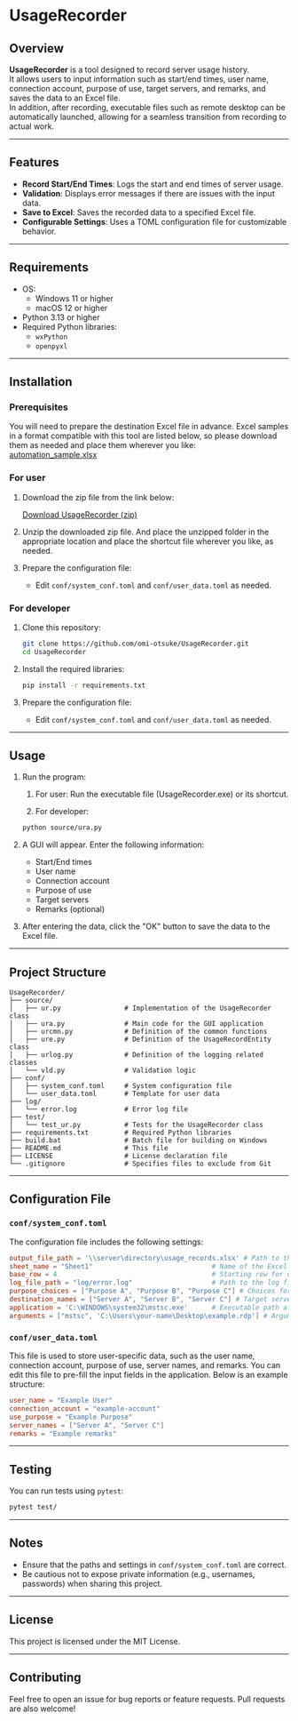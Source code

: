 # UsageRecorder

## Overview

**UsageRecorder** is a tool designed to record server usage history.  
It allows users to input information such as start/end times, user name, connection account, purpose of use, target servers, and remarks, and saves the data to an Excel file.  
In addition, after recording, executable files such as remote desktop can be automatically launched, allowing for a seamless transition from recording to actual work.

---

## Features

- **Record Start/End Times**: Logs the start and end times of server usage.
- **Validation**: Displays error messages if there are issues with the input data.
- **Save to Excel**: Saves the recorded data to a specified Excel file.
- **Configurable Settings**: Uses a TOML configuration file for customizable behavior.

---

## Requirements

- OS:
  - Windows 11 or higher
  - macOS 12 or higher
- Python 3.13 or higher
- Required Python libraries:
  - `wxPython`
  - `openpyxl`

---

## Installation

### Prerequisites

You will need to prepare the destination Excel file in advance. Excel samples in a format compatible with this tool are listed below, so please download them as needed and place them wherever you like:  
[automation_sample.xlsx](https://github.com/omi-otsuke/UsageRecorder/raw/refs/heads/master/output/automation_sample.xlsx)

### For user

1. Download the zip file from the link below:

   [Download UsageRecorder (zip)](https://github.com/omi-otsuke/UsageRecorder/releases/download/v1.0.0/UsageRecorder.zip)

2. Unzip the downloaded zip file. And place the unzipped folder in the appropriate location and place the shortcut file wherever you like, as needed.

3. Prepare the configuration file:

   - Edit `conf/system_conf.toml` and `conf/user_data.toml` as needed.

### For developer

1. Clone this repository:

   ```bash
   git clone https://github.com/omi-otsuke/UsageRecorder.git
   cd UsageRecorder
   ```

2. Install the required libraries:

   ```bash
   pip install -r requirements.txt
   ```

3. Prepare the configuration file:

   - Edit `conf/system_conf.toml` and `conf/user_data.toml` as needed.

---

## Usage

1. Run the program:

   1. For user:
    Run the executable file (UsageRecorder.exe) or its shortcut.

   2. For developer:

   ```bash
   python source/ura.py
   ```

2. A GUI will appear. Enter the following information:
   - Start/End times
   - User name
   - Connection account
   - Purpose of use
   - Target servers
   - Remarks (optional)

3. After entering the data, click the "OK" button to save the data to the Excel file.

---

## Project Structure

```plain text
UsageRecorder/
├── source/
│   ├── ur.py                # Implementation of the UsageRecorder class
│   ├── ura.py               # Main code for the GUI application
│   ├── urcmn.py             # Definition of the common functions
│   ├── ure.py               # Definition of the UsageRecordEntity class
│   ├── urlog.py             # Definition of the logging related classes
│   └── vld.py               # Validation logic
├── conf/
│   ├── system_conf.toml     # System configuration file
│   └── user_data.toml       # Template for user data
├── log/
│   └── error.log            # Error log file
├── test/
│   └── test_ur.py           # Tests for the UsageRecorder class
├── requirements.txt         # Required Python libraries
├── build.bat                # Batch file for building on Windows
├── README.md                # This file
├── LICENSE                  # License declaration file
└── .gitignore               # Specifies files to exclude from Git
```

---

## Configuration File

### `conf/system_conf.toml`

The configuration file includes the following settings:

```toml
output_file_path = '\\server\directory\usage_records.xlsx' # Path to the output Excel file
sheet_name = "Sheet1"                              # Name of the Excel sheet
base_row = 4                                       # Starting row for data
log_file_path = "log/error.log"                    # Path to the log file
purpose_choices = ["Purpose A", "Purpose B", "Purpose C"] # Choices for purpose of use
destination_names = ["Server A", "Server B", "Server C"] # Target server names
application = 'C:\WINDOWS\system32\mstsc.exe'      # Executable path after the program has finished
arguments = ["mstsc", 'C:\Users\your-name\Desktop\example.rdp'] # Arguments to the executable
```

### `conf/user_data.toml`

This file is used to store user-specific data, such as the user name, connection account, purpose of use, server names, and remarks. You can edit this file to pre-fill the input fields in the application.
Below is an example structure:

```toml
user_name = "Example User"
connection_account = "example-account"
use_purpose = "Example Purpose"
server_names = ["Server A", "Server C"]
remarks = "Example remarks"
```

---

## Testing

You can run tests using `pytest`:

```bash
pytest test/
```

---

## Notes

- Ensure that the paths and settings in `conf/system_conf.toml` are correct.
- Be cautious not to expose private information (e.g., usernames, passwords) when sharing this project.

---

## License

This project is licensed under the MIT License.

---

## Contributing

Feel free to open an issue for bug reports or feature requests. Pull requests are also welcome!
